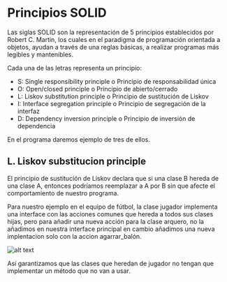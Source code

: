 # Principios SOLID

Las siglas SOLID son la representación de 5 principios establecidos por Robert C. Martin, los cuales en el paradigma de programación orientada a objetos, ayudan a través de una reglas básicas, a realizar programas más legibles y mantenibles.

Cada una de las letras representa un principio:

- S: Single responsibility principle o Principio de responsabilidad única
- O: Open/closed principle o Principio de abierto/cerrado
- L: Liskov substitution principle o Principio de sustitución de Liskov
- I: Interface segregation principle o Principio de segregación de la interfaz
- D: Dependency inversion principle o Principio de inversión de dependencia

En el programa daremos ejemplo de tres de ellos.

## L. Liskov substitucion principle 

El principio de sustitución de Liskov declara que si una clase B hereda de una clase A, entonces podríamos reemplazar a A por B sin que afecte el comportamiento de nuestro programa.

Para nuestro ejemplo en el equipo de fútbol, la clase jugador implementa una interface con las acciones comunes que hereda a todos sus clases hijas, pero para añadir una nueva acción para la clase arquero, no la añadimos en nuestra interface principal en cambio añadimos una nueva implentacion solo con la accion agarrar_balón.

![alt text](https://github.com/scesar87/SOLID_Principles/blob/master/images/Liskov.png)

Así garantizamos que las clases que heredan de jugador no tengan que implementar un método que no van a usar.
